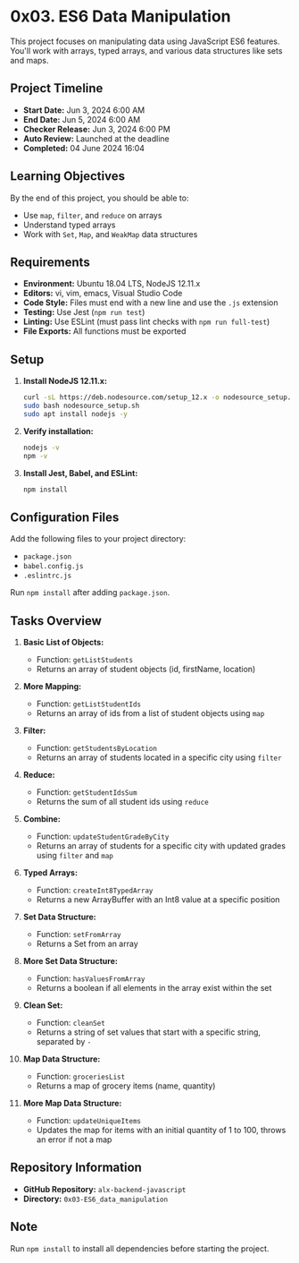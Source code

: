 # 0x03. ES6 Data Manipulation

This project focuses on manipulating data using JavaScript ES6 features. You'll work with arrays, typed arrays, and various data structures like sets and maps.

## Project Timeline

- **Start Date:** Jun 3, 2024 6:00 AM
- **End Date:** Jun 5, 2024 6:00 AM
- **Checker Release:** Jun 3, 2024 6:00 PM
- **Auto Review:** Launched at the deadline
- **Completed:** 04 June 2024 16:04

## Learning Objectives

By the end of this project, you should be able to:
- Use `map`, `filter`, and `reduce` on arrays
- Understand typed arrays
- Work with `Set`, `Map`, and `WeakMap` data structures

## Requirements

- **Environment:** Ubuntu 18.04 LTS, NodeJS 12.11.x
- **Editors:** vi, vim, emacs, Visual Studio Code
- **Code Style:** Files must end with a new line and use the `.js` extension
- **Testing:** Use Jest (`npm run test`)
- **Linting:** Use ESLint (must pass lint checks with `npm run full-test`)
- **File Exports:** All functions must be exported

## Setup

1. **Install NodeJS 12.11.x:**
    ```bash
    curl -sL https://deb.nodesource.com/setup_12.x -o nodesource_setup.sh
    sudo bash nodesource_setup.sh
    sudo apt install nodejs -y
    ```
2. **Verify installation:**
    ```bash
    nodejs -v
    npm -v
    ```
3. **Install Jest, Babel, and ESLint:**
    ```bash
    npm install
    ```

## Configuration Files

Add the following files to your project directory:
- `package.json`
- `babel.config.js`
- `.eslintrc.js`

Run `npm install` after adding `package.json`.

## Tasks Overview

1. **Basic List of Objects:**
   - Function: `getListStudents`
   - Returns an array of student objects (id, firstName, location)

2. **More Mapping:**
   - Function: `getListStudentIds`
   - Returns an array of ids from a list of student objects using `map`

3. **Filter:**
   - Function: `getStudentsByLocation`
   - Returns an array of students located in a specific city using `filter`

4. **Reduce:**
   - Function: `getStudentIdsSum`
   - Returns the sum of all student ids using `reduce`

5. **Combine:**
   - Function: `updateStudentGradeByCity`
   - Returns an array of students for a specific city with updated grades using `filter` and `map`

6. **Typed Arrays:**
   - Function: `createInt8TypedArray`
   - Returns a new ArrayBuffer with an Int8 value at a specific position

7. **Set Data Structure:**
   - Function: `setFromArray`
   - Returns a Set from an array

8. **More Set Data Structure:**
   - Function: `hasValuesFromArray`
   - Returns a boolean if all elements in the array exist within the set

9. **Clean Set:**
   - Function: `cleanSet`
   - Returns a string of set values that start with a specific string, separated by `-`

10. **Map Data Structure:**
    - Function: `groceriesList`
    - Returns a map of grocery items (name, quantity)

11. **More Map Data Structure:**
    - Function: `updateUniqueItems`
    - Updates the map for items with an initial quantity of 1 to 100, throws an error if not a map

## Repository Information

- **GitHub Repository:** `alx-backend-javascript`
- **Directory:** `0x03-ES6_data_manipulation`

## Note

Run `npm install` to install all dependencies before starting the project.